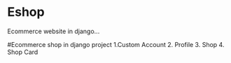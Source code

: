 # Eshop
Ecommerce website in django...

#Ecommerce shop in django project
    1.Custom Account
    2. Profile
    3. Shop
    4. Shop Card
